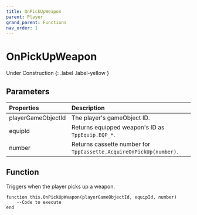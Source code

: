 ```yaml
---
title: OnPickUpWeapon
parent: Player
grand_parent: Functions
nav_order: 1
---
```


# OnPickUpWeapon
Under Construction
{: .label .label-yellow }

## Parameters

|Properties|Description|
|:-|:-|
|playerGameObjectId|The player's gameObject ID.|
|equipId|Returns equipped weapon's ID as `TppEquip.EQP_*`.|
|number|Returns cassette number for `TppCassette.AcquireOnPickUp(number)`.|

## Function

Triggers when the player picks up a weapon.
```
function this.OnPickUpWeapon(playerGameObjectId, equipId, number) 
	--Code to execute
end
```